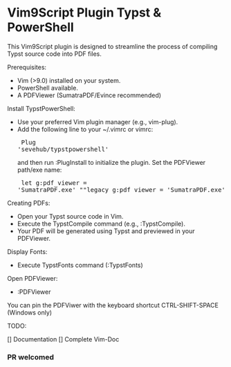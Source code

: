 # Vim9Script Plugin Typst & PowerShell


This Vim9Script plugin is designed to streamline the process of compiling Typst source code into PDF files.

Prerequisites:
- Vim (>9.0) installed on your system.
- PowerShell available.
- A PDFViewer (SumatraPDF/Evince recommended)

Install TypstPowerShell:
- Use your preferred Vim plugin manager (e.g., vim-plug).
- Add the following line to your ~/.vimrc or vimrc:
        <pre>
        Plug 'sevehub/typstpowershell' 
        </pre>
  and then run :PlugInstall to initialize the plugin.
  Set the PDFViewer path/exe name:
        <pre>
        let g:pdf_viewer = 'SumatraPDF.exe' ""legacy
        g:pdf_viewer = 'SumatraPDF.exe' #vim9script
        </pre>

Creating PDFs:
- Open your Typst source code in Vim.
- Execute the TypstCompile command (e.g., :TypstCompile).
- Your PDF will be generated using Typst and previewed in your PDFViewer.

Display Fonts:
- Execute TypstFonts command (:TypstFonts)

Open PDFViewer:
- :PDFViewer

You can pin the PDFViwer with the keyboard shortcut CTRL-SHIFT-SPACE (Windows only)

TODO:

[]  Documentation
[]  Complete  Vim-Doc

### PR welcomed
